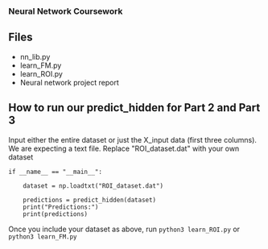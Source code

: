 ### Neural Network Coursework

## Files
- nn_lib.py
- learn_FM.py
- learn_ROI.py
- Neural network project report

## How to run our predict_hidden for Part 2 and Part 3
Input either the entire dataset or just the X_input data (first three columns). We are expecting a text file. Replace "ROI_dataset.dat" with your own dataset
```
if __name__ == "__main__":

    dataset = np.loadtxt("ROI_dataset.dat")

    predictions = predict_hidden(dataset)
    print("Predictions:")
    print(predictions)

```
Once you include your dataset as above, run ```python3 learn_ROI.py``` or ```python3 learn_FM.py```